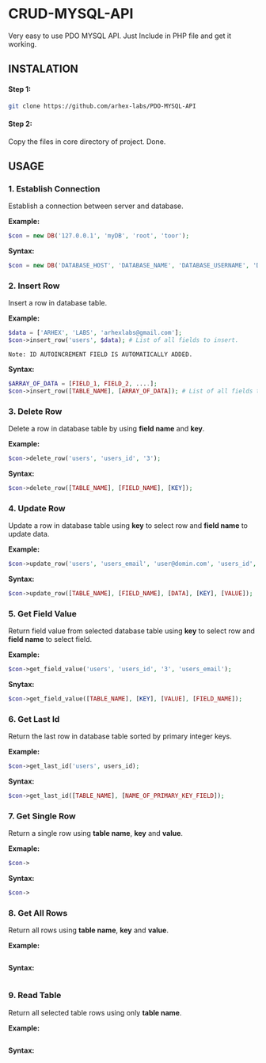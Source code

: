 # CRUD-MYSQL-API
Very easy to use PDO MYSQL API. Just Include in PHP file and get it working.

## INSTALATION 
#### Step 1:
```bash
git clone https://github.com/arhex-labs/PDO-MYSQL-API
```
#### Step 2:
Copy the files in core directory of project.
Done.

## USAGE
### 1. Establish Connection
Establish a connection between server and database.

**Example:**
```php
$con = new DB('127.0.0.1', 'myDB', 'root', 'toor');
```
**Syntax:**
```php
$con = new DB('DATABASE_HOST', 'DATABASE_NAME', 'DATABASE_USERNAME', 'DATABASE_PASSWORD');
```
### 2. Insert Row
Insert a row in database table.

**Example:**
```php
$data = ['ARHEX', 'LABS', 'arhexlabs@gmail.com'];
$con->insert_row('users', $data); # List of all fields to insert.
```
``````Note: ID AUTOINCREMENT FIELD IS AUTOMATICALLY ADDED.``````

**Syntax:**
```php
$ARRAY_OF_DATA = [FIELD_1, FIELD_2, ....];
$con->insert_row([TABLE_NAME], [ARRAY_OF_DATA]); # List of all fields to insert.
```

### 3. Delete Row
Delete a row in database table by using **field name** and **key**.

**Example:**
```php
$con->delete_row('users', 'users_id', '3');
```
**Syntax:**
```php
$con->delete_row([TABLE_NAME], [FIELD_NAME], [KEY]);
```

### 4. Update Row
Update a row in database table using **key** to select row and **field name** to update data.

**Example:**
```php
$con->update_row('users', 'users_email', 'user@domin.com', 'users_id', '1');
```
**Syntax:**
```php
$con->update_row([TABLE_NAME], [FIELD_NAME], [DATA], [KEY], [VALUE]);
```

### 5. Get Field Value
Return field value from selected database table using **key** to select row and **field name** to select field.

**Example:**
```php
$con->get_field_value('users', 'users_id', '3', 'users_email');
```
**Snytax:**
```php
$con->get_field_value([TABLE_NAME], [KEY], [VALUE], [FIELD_NAME]);
```

### 6. Get Last Id
Return the last row in database table sorted by primary integer keys.

**Example:**
```php
$con->get_last_id('users', users_id);
```
**Syntax:**
```php
$con->get_last_id([TABLE_NAME], [NAME_OF_PRIMARY_KEY_FIELD]);
```

### 7. Get Single Row
Return a single row using **table name**, **key** and **value**.

**Exmaple:**
```php
$con->
```
**Syntax:**
```php
$con->
```

### 8. Get All Rows
Return all rows using **table name**, **key** and **value**.

**Example:**
```php

```
**Syntax:**
```php

```

### 9. Read Table
Return all selected table rows using only **table name**.

**Example:**
```php

```
**Syntax:**
```php

```

